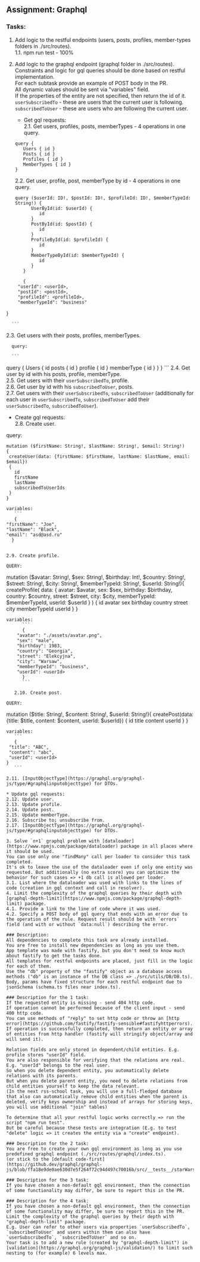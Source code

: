 ## Assignment: Graphql
### Tasks:
1. Add logic to the restful endpoints (users, posts, profiles, member-types folders in ./src/routes).  
   1.1. npm run test - 100%  
2. Add logic to the graphql endpoint (graphql folder in ./src/routes).  
Constraints and logic for gql queries should be done based on restful implementation.  
For each subtask provide an example of POST body in the PR.  
All dynamic values should be sent via "variables" field.  
If the properties of the entity are not specified, then return the id of it.  
`userSubscribedTo` - these are users that the current user is following.  
`subscribedToUser` - these are users who are following the current user.  
   
   * Get gql requests:  
   2.1. Get users, profiles, posts, memberTypes - 4 operations in one query. 

   ```
   query {
      Users { id }
      Posts { id }
      Profiles { id }
      MemberTypes { id }
   }
   ```

   2.2. Get user, profile, post, memberType by id - 4 operations in one query.  

   ```
   query ($userId: ID!, $postId: ID!, $profileId: ID!, $memberTypeId: String!) {
         UserById(id: $userId) {
            id
         }
         PostById(id: $postId) {
            id
         }
         ProfileById(id: $profileId) {
            id
         }
         MemberTypeById(id: $memberTypeId) {
            id
         }
      }

      {
    "userId": <userId>,
    "postId": <postId>,
    "profileId": <profileId>,
    "memberTypeId": "business"
}

      ```
   2.3. Get users with their posts, profiles, memberTypes.  
      
      query:

      ```
   query {
      Users { 
         id
         posts { id }
         profile { id }
         memberType { id }
      }
   }
      ```
   2.4. Get user by id with his posts, profile, memberType.  
   2.5. Get users with their `userSubscribedTo`, profile.  
   2.6. Get user by id with his `subscribedToUser`, posts.  
   2.7. Get users with their `userSubscribedTo`, `subscribedToUser` (additionally for each user in `userSubscribedTo`, `subscribedToUser` add their `userSubscribedTo`, `subscribedToUser`).  

   * Create gql requests:   
   2.8. Create user. 
   
   query:
   ```
   mutation ($firstName: String!, $lastName: String!, $email: String!)
   {
    createUser(data: {firstName: $firstName, lastName: $lastName, email: $email})
    {
      id
      firstName
      lastName
      subscribedToUserIds
    }
   }
   ```
    variables:
       ```
       {
    "firstName": "Joe",
    "lastName": "Black",
    "email": "asd@asd.ru"
      }
   ```

   2.9. Create profile. 

QUERY:
   ```
mutation ($avatar: String!, $sex: String!, $birthday: Int!, $country: String!, $street: String!, $city: String!, $memberTypeId: String!, $userId: String!){
    createProfile(
        data: {
            avatar: $avatar, 
            sex: $sex, 
            birthday: $birthday, 
            country: $country,
            street: $street,
            city: $city,
            memberTypeId: $memberTypeId,
            userId: $userId
            }
        )
    {
        id
        avatar
        sex
        birthday
        country
        street
        city
        memberTypeId
        userId
    }
}
```
variables:
      ```
      {
    "avatar": "./assets/avatar.png",
    "sex": "male",
    "birthday": 1983,
    "country": "Georgia",
    "street": "Elekcyjna",
    "city": "Warsaw",
    "memberTypeId": "business",
    "userId": <userId>     
      }
      ```
      
   2.10. Create post. 

QUERY:
   ```
   mutation ($title: String!, $content: String!, $userId: String!){
    createPost(data: {title: $title, content: $content, userId: $userId})
    {
      id
      title
      content
      userId
    }
   } 
   ```
   variables:
      ```
      {
    "title": "ABC",
    "content": "abc",
    "userId": <userId>
}
      ```

   2.11. [InputObjectType](https://graphql.org/graphql-js/type/#graphqlinputobjecttype) for DTOs.  
   
   * Update gql requests:  
   2.12. Update user.  
   2.13. Update profile.  
   2.14. Update post.  
   2.15. Update memberType.  
   2.16. Subscribe to; unsubscribe from.  
   2.17. [InputObjectType](https://graphql.org/graphql-js/type/#graphqlinputobjecttype) for DTOs.  

3. Solve `n+1` graphql problem with [dataloader](https://www.npmjs.com/package/dataloader) package in all places where it should be used.  
   You can use only one "findMany" call per loader to consider this task completed.  
   It's ok to leave the use of the dataloader even if only one entity was requested. But additionally (no extra score) you can optimize the behavior for such cases => +1 db call is allowed per loader.  
   3.1. List where the dataloader was used with links to the lines of code (creation in gql context and call in resolver).  
4. Limit the complexity of the graphql queries by their depth with [graphql-depth-limit](https://www.npmjs.com/package/graphql-depth-limit) package.   
   4.1. Provide a link to the line of code where it was used.  
   4.2. Specify a POST body of gql query that ends with an error due to the operation of the rule. Request result should be with `errors` field (and with or without `data:null`) describing the error.  

### Description:  
All dependencies to complete this task are already installed.  
You are free to install new dependencies as long as you use them.  
App template was made with fastify, but you don't need to know much about fastify to get the tasks done.  
All templates for restful endpoints are placed, just fill in the logic for each of them.  
Use the "db" property of the "fastify" object as a database access methods ("db" is an instance of the DB class => ./src/utils/DB/DB.ts).  
Body, params have fixed structure for each restful endpoint due to jsonSchema (schema.ts files near index.ts).  

### Description for the 1 task:
If the requested entity is missing - send 404 http code.  
If operation cannot be performed because of the client input - send 400 http code.  
You can use methods of "reply" to set http code or throw an [http error](https://github.com/fastify/fastify-sensible#fastifyhttperrors).  
If operation is successfully completed, then return an entity or array of entities from http handler (fastify will stringify object/array and will send it).  

Relation fields are only stored in dependent/child entities. E.g. profile stores "userId" field.  
You are also responsible for verifying that the relations are real. E.g. "userId" belongs to the real user.  
So when you delete dependent entity, you automatically delete relations with its parents.  
But when you delete parent entity, you need to delete relations from child entities yourself to keep the data relevant.   
(In the next rss-school task, you will use a full-fledged database that also can automatically remove child entities when the parent is deleted, verify keys ownership and instead of arrays for storing keys, you will use additional "join" tables)  

To determine that all your restful logic works correctly => run the script "npm run test".  
But be careful because these tests are integration (E.g. to test "delete" logic => it creates the entity via a "create" endpoint).  

### Description for the 2 task:  
You are free to create your own gql environment as long as you use predefined graphql endpoint (./src/routes/graphql/index.ts).  
(or stick to the [default code-first](https://github.dev/graphql/graphql-js/blob/ffa18e9de0ae630d7e5f264f72c94d497c70016b/src/__tests__/starWarsSchema.ts))  

### Description for the 3 task:
If you have chosen a non-default gql environment, then the connection of some functionality may differ, be sure to report this in the PR.  

### Description for the 4 task:  
If you have chosen a non-default gql environment, then the connection of some functionality may differ, be sure to report this in the PR.  
Limit the complexity of the graphql queries by their depth with "graphql-depth-limit" package.  
E.g. User can refer to other users via properties `userSubscribedTo`, `subscribedToUser` and users within them can also have `userSubscribedTo`, `subscribedToUser` and so on.  
Your task is to add a new rule (created by "graphql-depth-limit") in [validation](https://graphql.org/graphql-js/validation/) to limit such nesting to (for example) 6 levels max.
